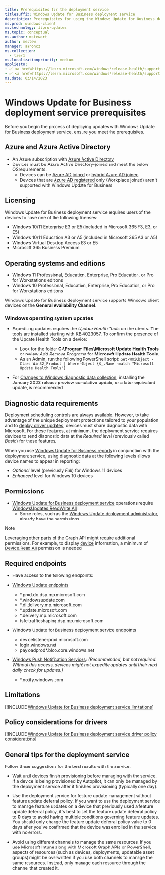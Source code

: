 ```yaml
---
title: Prerequisites for the deployment service
titlesuffix: Windows Update for Business deployment service
description: Prerequisites for using the Windows Update for Business deployment service for updating devices in your organization. 
ms.prod: windows-client
ms.technology: itpro-updates
ms.topic: conceptual
ms.author: mstewart
author: mestew
manager: aaroncz
ms.collection:
  - tier1
ms.localizationpriority: medium
appliesto: 
- ✅ <a href=https://learn.microsoft.com/windows/release-health/supported-versions-windows-client target=_blank>Windows 11</a>
- ✅ <a href=https://learn.microsoft.com/windows/release-health/supported-versions-windows-client target=_blank>Windows 10</a>
ms.date: 02/14/2023
---
```


# Windows Update for Business deployment service prerequisites
<!--7512398-->
Before you begin the process of deploying updates with Windows Update for Business deployment service, ensure you meet the prerequisites.

## Azure and Azure Active Directory

- An Azure subscription with [Azure Active Directory](/azure/active-directory/)
- Devices must be Azure Active Directory-joined and meet the below OSrequirements.
  - Devices can be [Azure AD joined](/azure/active-directory/devices/concept-azure-ad-join) or [hybrid Azure AD joined](/azure/active-directory/devices/concept-azure-ad-join-hybrid).
  - Devices that are [Azure AD registered](/azure/active-directory/devices/concept-azure-ad-register) only (Workplace joined) aren't supported with Windows Update for Business

## Licensing

Windows Update for Business deployment service requires users of the devices to have one of the following licenses:

- Windows 10/11 Enterprise E3 or E5 (included in Microsoft 365 F3, E3, or E5)
- Windows 10/11 Education A3 or A5 (included in Microsoft 365 A3 or A5)
- Windows Virtual Desktop Access E3 or E5
- Microsoft 365 Business Premium

## Operating systems and editions

- Windows 11 Professional, Education, Enterprise, Pro Education, or Pro for Workstations editions
- Windows 10 Professional, Education, Enterprise, Pro Education, or Pro for Workstations editions

Windows Update for Business deployment service supports Windows client devices on the  **General Availability Channel**.

### Windows operating system updates

- Expediting updates requires the *Update Health Tools* on the clients. The tools are installed starting with [KB 4023057](https://support.microsoft.com/topic/kb4023057-update-for-windows-10-update-service-components-fccad0ca-dc10-2e46-9ed1-7e392450fb3a). To confirm the presence of the Update Health Tools on a device:
  - Look for the folder **C:\Program Files\Microsoft Update Health Tools** or review *Add Remove Programs* for **Microsoft Update Health Tools**.
  - As an Admin, run the following PowerShell script:  `Get-WmiObject -Class Win32_Product | Where-Object {$_.Name -match "Microsoft Update Health Tools"}`

- For [Changes to Windows diagnostic data collection](/windows/privacy/changes-to-windows-diagnostic-data-collection#services-that-rely-on-enhanced-diagnostic-data), installing the January 2023 release preview cumulative update, or a later equivalent update, is recommended

## Diagnostic data requirements

Deployment scheduling controls are always available. However, to take advantage of the unique deployment protections tailored to your population and to [deploy driver updates](deployment-service-drivers.md), devices must share diagnostic data with Microsoft. For these features, at minimum, the deployment service requires devices to send [diagnostic data](/windows/privacy/configure-windows-diagnostic-data-in-your-organization#diagnostic-data-settings) at the *Required* level (previously called *Basic*) for these features.

When you use [Windows Update for Business reports](wufb-reports-overview.md) in conjunction with the deployment service, using diagnostic data at the following levels allows device names to appear in reporting:

- *Optional* level (previously *Full*) for Windows 11 devices
- *Enhanced* level for Windows 10 devices

## Permissions

- [Windows Update for Business deployment service](/graph/api/resources/adminwindowsupdates) operations require [WindowsUpdates.ReadWrite.All](/graph/permissions-reference#windows-updates-permissions)
  - Some roles, such as the [Windows Update deployment administrator](/azure/active-directory/roles/permissions-reference#windows-update-deployment-administrator), already have the permissions.

> [!NOTE]
> Leveraging other parts of the Graph API might require additional permissions. For example, to display [device](/graph/api/resources/device) information, a minimum of [Device.Read.All](/graph/permissions-reference#device-permissions) permission is needed.

## Required endpoints

- Have access to the following endpoints:

- [Windows Update endpoints](/windows/privacy/manage-windows-1809-endpoints#windows-update)
    - *.prod.do.dsp.mp.microsoft.com
    - *.windowsupdate.com
    - *.dl.delivery.mp.microsoft.com
    - *.update.microsoft.com
    - *.delivery.mp.microsoft.com
    - tsfe.trafficshaping.dsp.mp.microsoft.com
- Windows Update for Business deployment service endpoints 

    - devicelistenerprod.microsoft.com
    - login.windows.net
    - payloadprod*.blob.core.windows.net

- [Windows Push Notification Services](/windows/uwp/design/shell/tiles-and-notifications/firewall-allowlist-config): *(Recommended, but not required. Without this access, devices might not expedite updates until their next daily check for updates.)*
    - *.notify.windows.com


## Limitations

<!--Using include for deployment service limitations-->
[!INCLUDE [Windows Update for Business deployment service limitations](./includes/wufb-deployment-limitations.md)]

## Policy considerations for drivers

<!--Using include for Policy considerations for drivers-->
[!INCLUDE [Windows Update for Business deployment service driver policy considerations](./includes/wufb-deployment-driver-policy-considerations.md)]


## General tips for the deployment service

Follow these suggestions for the best results with the service:

- Wait until devices finish provisioning before managing with the service. If a device is being provisioned by Autopilot, it can only be managed by the deployment service after it finishes provisioning (typically one day).

- Use the deployment service for feature update management without feature update deferral policy. If you want to use the deployment service to manage feature updates on a device that previously used a feature update deferral policy, it's best to set the feature update deferral policy to **0** days to avoid having multiple conditions governing feature updates. You should only change the feature update deferral policy value to 0 days after you've confirmed that the device was enrolled in the service with no errors.

- Avoid using different channels to manage the same resources. If you use Microsoft Intune along with Microsoft Graph APIs or PowerShell, aspects of resources (such as devices, deployments, updatable asset groups) might be overwritten if you use both channels to manage the same resources. Instead, only manage each resource through the channel that created it.
